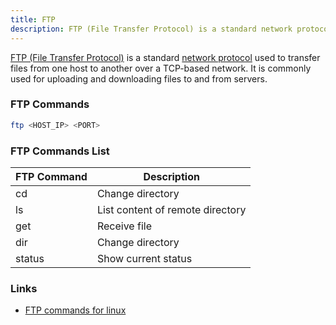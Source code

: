 ```yaml
---
title: FTP
description: FTP (File Transfer Protocol) is a standard network protocol used to transfer files from one host to another over a TCP-based network.
---
```


[FTP (File Transfer Protocol)](https://en.wikipedia.org/wiki/File_Transfer_Protocol) is a standard [network protocol](https://www.cloudflare.com/learning/network-layer/what-is-a-protocol/) used to transfer files from one host to another over a TCP-based network. It is commonly used for uploading and downloading files to and from servers.

### FTP Commands

```sh title="Connect to an FTP server."
ftp <HOST_IP> <PORT>
```

### FTP Commands List

| FTP Command    | Description |
| ---------------| ----------- |
| cd   | Change directory |
| ls   | List content of remote directory |
| get  | Receive file |
| dir  | Change directory |
| status | Show current status |

### Links

- [FTP commands for linux](https://www.solarwinds.com/serv-u/tutorials/ftp-commands-for-linux-unix)
